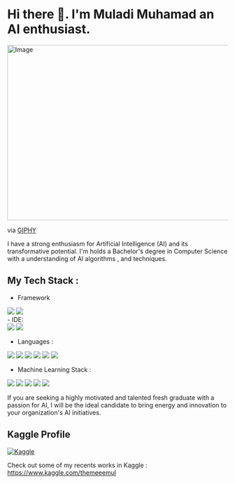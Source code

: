 # **Hi there 👋. I'm Muladi Muhamad an AI enthusiast.**


<img src="https://media.giphy.com/media/TdjQAgDIkRsYm1HUbt/giphy.gif" alt="Image" width="800" height="400">



via [GIPHY](https://giphy.com/gifs/BareTreeMedia-cute-working-panting-TdjQAgDIkRsYm1HUbt)



I have a strong enthusiasm for Artificial Intelligence (AI) and its transformative potential. I'm holds a Bachelor's degree in Computer Science with a understanding of AI algorithms , and techniques.


## My Tech Stack :
 - Framework 
<div><img src="https://img.shields.io/badge/Flask-000000?style=for-the-badge&logo=flask&logoColor=white" /> <img src="https://img.shields.io/badge/Bootstrap-563D7C?style=for-the-badge&logo=bootstrap&logoColor=white" /> </div>
 - IDE:
<div> <img src="https://img.shields.io/badge/Colab-F9AB00?style=for-the-badge&logo=googlecolab&color=525252" /> 
  <img src="https://img.shields.io/badge/Visual_Studio_Code-0078D4?style=for-the-badge&logo=visual%20studio%20code&logoColor=white" />
</div>

 - Languages : 
 <div>
  <img src="https://img.shields.io/badge/C-00599C?style=for-the-badge&logo=c&logoColor=white" />
  <img src="https://img.shields.io/badge/Java-ED8B00?style=for-the-badge&logo=java&logoColor=white" /> 
  <img src="https://img.shields.io/badge/Python-FFD43B?style=for-the-badge&logo=python&logoColor=blue" /> 
  <img src="https://img.shields.io/badge/-SQL-orange?logo=sql&logoColor=white&labelColor=orange">
  <img src="https://img.shields.io/badge/HTML5-E34F26?style=for-the-badge&logo=html5&logoColor=white" />
  <img src="https://img.shields.io/badge/CSS3-1572B6?style=for-the-badge&logo=css3&logoColor=white" />
</div>

 - Machine Learning Stack :
  <div> 
  <img src="https://img.shields.io/badge/Numpy-777BB4?style=for-the-badge&logo=numpy&logoColor=white" /> 
  <img src="https://img.shields.io/badge/Pandas-2C2D72?style=for-the-badge&logo=pandas&logoColor=white" /> 
  <img src="https://img.shields.io/badge/Python-FFD43B?style=for-the-badge&logo=python&logoColor=blue" /> 
  <img src="https://img.shields.io/badge/scikit_learn-F7931E?style=for-the-badge&logo=scikit-learn&logoColor=white" />
  <img src="https://img.shields.io/badge/-PyTorch-EE4C2C?logo=pytorch&logoColor=white&labelColor=EE4C2C"/>
  </div>
 

<!-- During my academic journey, I actively engaged in AI-related research projects, where I gained hands-on experience in developing and implementing machine learning models. My passion for AI led myself to explore diverse domains, including natural language processing, computer vision, and predictive analytics.

I have solid foundation in programming languages such as Python that enables me to effectively build and deploy AI models also well-versed in popular AI frameworks and libraries, including PyTorch, and possesses strong analytical and problem-solving skills.

As a fresh graduate, I've brings a fresh perspective and an eagerness to contribute to real-world AI projects. I'm a quick learner and keeps up with the latest advancements in AI by actively participating in online communities especially in Kaggle.

 -->
If you are seeking a highly motivated and talented fresh graduate with a passion for AI, I will be the ideal candidate to bring energy and innovation to your organization's AI initiatives.

## Kaggle Profile

[![Kaggle](https://img.shields.io/badge/Kaggle-themeeemul-blue)](https://www.kaggle.com/themeeemul)

Check out some of my recents works in Kaggle : https://www.kaggle.com/themeeemul

<!--
**Muladi-Prog/Muladi-Prog** is a ✨ _special_ ✨ repository because its `README.md` (this file) appears on your GitHub profile.

Here are some ideas to get you started:

- 🔭 I’m currently working on ...
- 🌱 I’m currently learning ...
- 👯 I’m looking to collaborate on ...
- 🤔 I’m looking for help with ...
- 💬 Ask me about ...
- 📫 How to reach me: ...
- 😄 Pronouns: ...
- ⚡ Fun fact: ...
-->
